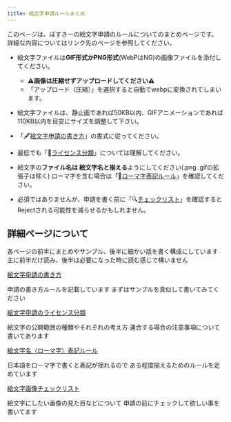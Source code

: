 ```yaml
---
title: 絵文字申請ルールまとめ
---
```


このページは、ぼすきーの絵文字申請のルールについてのまとめページです。
詳細な内容についてはリンク先のページを参照してください。

- 絵文字ファイルは**GIF形式かPNG形式**(WebPはNG)の画像ファイルを添付してください。
  - ⚠️**画像は圧縮せずアップロードしてください**⚠️
  - 「アップロード（圧縮）」を選択すると自動でwebpに変換されてしまいます。

- 絵文字ファイルは、静止画であれば50KB以内、GIFアニメーションであれば110KB以内を目安にサイズを調整して下さい。

- 「🖋[絵文字申請の書き方](/emoji/01-format/)」の書式に従ってください。
- 最低でも「📜[ライセンス分類](/emoji/02-license/)」については理解してください。
- 絵文字の**ファイル名は 絵文字名と揃える**ようにしてください(.png .gifの拡張子は除く)
ローマ字を含む場合は「🔡[ローマ字表記ルール](/emoji/03-romaji-rule/)」を確認してください。
- 必須ではありませんが、申請を書く前に「🔍[チェックリスト](/emoji/04-checklist/)」を確認すると
Rejectされる可能性を減らせるかもしれません。

## 詳細ページについて

各ページの前半にまとめやサンプル、後半に細かい話を書く構成にしています
主に前半だけ読み、後半は必要になった時に読む感じで構いません

[絵文字申請の書き方](/emoji/01-format/)

申請の書き方ルールを記載しています
まずはサンプルを真似して書いてみてください

[絵文字申請のライセンス分類](/emoji/02-license/)

絵文字の公開範囲の種類やそれぞれの考え方
連合する場合の注意事項について書いてあります

[絵文字名（ローマ字）表記ルール](/emoji/03-romaji-rule/)

日本語をローマ字で書くと表記が揺れるので
ある程度揃えるためのルールを定めています

[絵文字画像チェックリスト](/emoji/04-checklist/)

絵文字にしたい画像の見た目などについて
申請の前にチェックして欲しい事を書いてます
